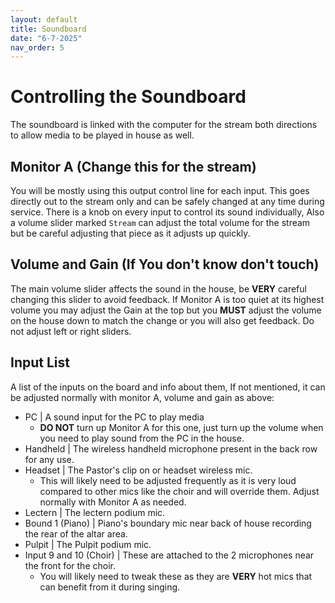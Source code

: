 ```yaml
---
layout: default
title: Soundboard
date: "6-7-2025"
nav_order: 5
---
```


# Controlling the Soundboard

The soundboard is linked with the computer for the stream both directions to allow media to be played in house as well.

## Monitor A (Change this for the stream)

You will be mostly using this output control line for each input. This goes directly out to the stream only and can be safely changed at any time during service. There is a knob on every input to control its sound individually, Also a volume slider marked `Stream` can adjust the total volume for the stream but be careful adjusting that piece as it adjusts up quickly.

## Volume and Gain (If You don't know don't touch)

The main volume slider affects the sound in the house, be **VERY** careful changing this slider to avoid feedback. If Monitor A is too quiet at its highest volume you may adjust the Gain at the top but you **MUST** adjust the volume on the house down to match the change or you will also get feedback. Do not adjust left or right sliders.

## Input List

A list of the inputs on the board and info about them, If not mentioned, it can be adjusted normally with monitor A, volume and gain as above:

- PC | A sound input for the PC to play media
  - **DO NOT** turn up Monitor A for this one, just turn up the volume when you need to play sound from the PC in the house.
- Handheld | The wireless handheld microphone present in the back row for any use.
- Headset | The Pastor's clip on or headset wireless mic.
  - This will likely need to be adjusted frequently as it is very loud compared to other mics like the choir and will override them. Adjust normally with Monitor A as needed.
- Lectern | The lectern podium mic.
- Bound 1 (Piano) | Piano's boundary mic near back of house recording the rear of the altar area.
- Pulpit | The Pulpit podium mic.
- Input 9 and 10 (Choir) | These are attached to the 2 microphones near the front for the choir. 
  - You will likely need to tweak these as they are **VERY** hot mics that can benefit from it during singing.

